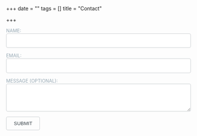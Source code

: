 +++
date = ""
tags = []
title = "Contact"

+++
<style>
  	/* Form */
		form > .fields {
			display: -moz-flex;
			display: -webkit-flex;
			display: -ms-flex;
			display: flex;
			-moz-flex-wrap: wrap;
			-webkit-flex-wrap: wrap;
			-ms-flex-wrap: wrap;
			flex-wrap: wrap;
			width: calc(100% + 2.25em);
			margin: -1.125em 0 1.5em -1.125em;
		}

			form > .fields > .field {
				-moz-flex-grow: 0;
				-webkit-flex-grow: 0;
				-ms-flex-grow: 0;
				flex-grow: 0;
				-moz-flex-shrink: 0;
				-webkit-flex-shrink: 0;
				-ms-flex-shrink: 0;
				flex-shrink: 0;
				padding: 1.125em 0 0 1.125em;
				width: calc(100% - 1.125em);
			}

				form > .fields > .field.half {
					width: calc(50% - 0.5625em);
				}

				form > .fields > .field.third {
					width: calc(100%/3 - 0.375em);
				}

				form > .fields > .field.quarter {
					width: calc(25% - 0.28125em);
				}

		@media screen and (max-width: 480px) {

			form > .fields {
				width: calc(100% + 2.25em);
				margin: -1.125em 0 1.5em -1.125em;
			}

				form > .fields > .field {
					padding: 1.125em 0 0 1.125em;
					width: calc(100% - 1.125em);
				}

					form > .fields > .field.half {
						width: calc(100% - 1.125em);
					}

					form > .fields > .field.third {
						width: calc(100% - 1.125em);
					}

					form > .fields > .field.quarter {
						width: calc(100% - 1.125em);
					}

		}

	label {
		color: #96a8b3;
		display: block;
		font-size: 0.9em;
		margin: 0 0 0.75em 0;
	}

	input[type="text"],
	input[type="password"],
	input[type="email"],
	input[type="tel"],
	select,
	textarea {
		-moz-appearance: none;
		-webkit-appearance: none;
		-ms-appearance: none;
		appearance: none;
		border-radius: 4px;
		border: solid 1px #c8cccf;
		color: inherit;
		display: block;
		outline: 0;
		padding: 0 1em;
		text-decoration: none;
		width: 100%;
	}

		input[type="text"]:invalid,
		input[type="password"]:invalid,
		input[type="email"]:invalid,
		input[type="tel"]:invalid,
		select:invalid,
		textarea:invalid {
			box-shadow: none;
		}

		input[type="text"]:focus,
		input[type="password"]:focus,
		input[type="email"]:focus,
		input[type="tel"]:focus,
		select:focus,
		textarea:focus {
			border-color: #ff7496;
		}
  /*style*/
  
 input, select, textarea {
    	font-family: "Source Sans Pro", Helvetica, sans-serif;
		font-size: 14pt;
		font-weight: 300;
		line-height: 2;
		letter-spacing: 0.2em;
		
	}
	/* Button */

	input[type="submit"],
	input[type="reset"],
	input[type="button"],
	button,
	.button {
		-moz-appearance: none;
		-webkit-appearance: none;
		-ms-appearance: none;
		appearance: none;
		-moz-transition: background-color 0.2s ease-in-out, border-color 0.2s ease-in-out, color 0.2s ease-in-out;
		-webkit-transition: background-color 0.2s ease-in-out, border-color 0.2s ease-in-out, color 0.2s ease-in-out;
		-ms-transition: background-color 0.2s ease-in-out, border-color 0.2s ease-in-out, color 0.2s ease-in-out;
		transition: background-color 0.2s ease-in-out, border-color 0.2s ease-in-out, color 0.2s ease-in-out;
		display: inline-block;
		height: 2.75em;
		line-height: 2.75em;
		padding: 0 1.5em;
		background-color: transparent;
		border-radius: 4px;
		border: solid 1px #c8cccf;
		color: #39434a !important;
		cursor: pointer;
		text-align: center;
		text-decoration: none;
		white-space: nowrap;
	}

		input[type="submit"]:hover,
		input[type="reset"]:hover,
		input[type="button"]:hover,
		button:hover,
		.button:hover {
			border-color: #ff7496;
			color: #ff7496 !important;
		}

		input[type="submit"].icon,
		input[type="reset"].icon,
		input[type="button"].icon,
		button.icon,
		.button.icon {
			padding-left: 1.35em;
		}

			input[type="submit"].icon:before,
			input[type="reset"].icon:before,
			input[type="button"].icon:before,
			button.icon:before,
			.button.icon:before {
				margin-right: 0.5em;
			}

		input[type="submit"].fit,
		input[type="reset"].fit,
		input[type="button"].fit,
		button.fit,
		.button.fit {
			width: 100%;
		}

		input[type="submit"].small,
		input[type="reset"].small,
		input[type="button"].small,
		button.small,
		.button.small {
			font-size: 0.8em;
		}

		input[type="submit"].large,
		input[type="reset"].large,
		input[type="button"].large,
		button.large,
		.button.large {
			font-size: 1.35em;
		}

		input[type="submit"].disabled, input[type="submit"]:disabled,
		input[type="reset"].disabled,
		input[type="reset"]:disabled,
		input[type="button"].disabled,
		input[type="button"]:disabled,
		button.disabled,
		button:disabled,
		.button.disabled,
		.button:disabled {
			pointer-events: none;
			opacity: 0.5;
		}
</style>
    
<form name="Contact Aizera" method="POST" netlify> <p> <label>NAME: <input type="text" name="NAME:" required></label>  
</p>
<p>
<label>EMAIL: <input type="email" name="Email:" required></label>  
</p>
<p>
<p>	<label>MESSAGE (OPTIONAL): <textarea name="Message:"></textarea></label>
</p>
<p>
<button type="submit">SUBMIT</button>
</p>
</form>